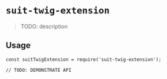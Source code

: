 # `suit-twig-extension`

> TODO: description

## Usage

```
const suitTwigExtension = require('suit-twig-extension');

// TODO: DEMONSTRATE API
```

